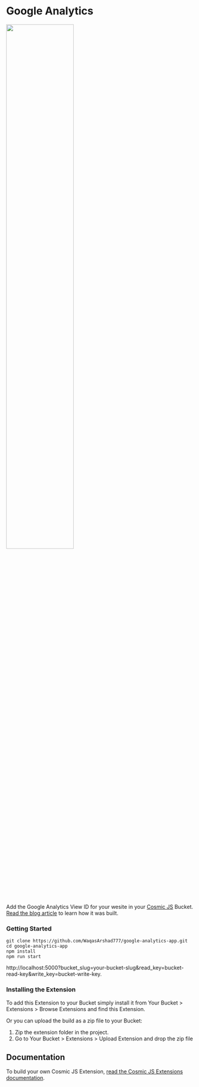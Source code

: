 # Google Analytics
<img width="60%" src="https://cosmic-s3.imgix.net/9f020480-4e06-11e8-a93b-53f87b16357a-download.jpg" />

Add the Google Analytics View ID for your wesite in your [Cosmic JS](https://cosmicjs.com) Bucket.  [Read the blog article](https://cosmicjs.com/articles/google-analytics-extension-jgntlka0) to learn how it was built.
### Getting Started
```
git clone https://github.com/WaqasArshad777/google-analytics-app.git
cd google-analytics-app
npm install
npm run start
```
http://localhost:5000?bucket_slug=your-bucket-slug&read_key=bucket-read-key&write_key=bucket-write-key.

### Installing the Extension
To add this Extension to your Bucket simply install it from Your Bucket > Extensions > Browse Extensions and find this Extension.

Or you can upload the build as a zip file to your Bucket:
1. Zip the extension folder in the project.
2. Go to Your Bucket > Extensions > Upload Extension and drop the zip file
## Documentation
To build your own Cosmic JS Extension, [read the Cosmic JS Extensions documentation](https://cosmicjs.com/docs/extensions).
